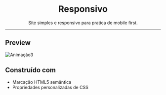 <h1 align="center">Responsivo</h1>
<p align="center">Site simples e responsivo para pratica de mobile first.</p>

---

## Preview

![Animação3](https://user-images.githubusercontent.com/87456011/189922411-162294b8-022c-4961-ab5c-7bc69984cf87.gif)

## Construído com

- Marcação HTML5 semântica
- Propriedades personalizadas de CSS


